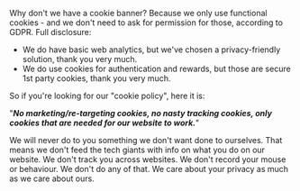 Why don't we have a cookie banner? Because we only use functional cookies - and we don't need to ask for permission for those, according to GDPR. Full disclosure:
- We do have basic web analytics, but we've chosen a privacy-friendly solution, thank you very much.
- We do use cookies for authentication and rewards, but those are secure 1st party cookies, thank you very much. 

So if you're looking for our "cookie policy", here it is:

"**_No marketing/re-targeting cookies, no nasty tracking cookies, only cookies that are needed for our website to work._**"

We will never do to you something we don't want done to ourselves. That means we don't feed the tech giants with info on what you do on our website. We don't track you across websites. We don't record your mouse or behaviour. We don't do any of that. We care about your privacy as much as we care about ours.